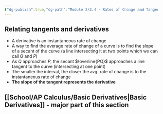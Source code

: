 ```yaml
---
{"dg-publish":true,"dg-path":"Module 2/2.4 - Rates of Change and Tangent Lines.md","permalink":"/module-2/2-4-rates-of-change-and-tangent-lines/","created":"","updated":""}
---
```


## Relating tangents and derivatives
- A derivative is an instantaneous rate of change
- A way to find the average rate of change of a curve is to find the slope of a secant of the curve (a line intersecting it at two points which we can call $Q$ and $P$)
- As $Q$ approaches $P$, the secant $\overline{PQ}$ approaches a line tangent to the curve (intersecting at one point)
- The smaller the interval, the closer the avg. rate of change is to the instantaneous rate of change
- **The slope of the tangent represents the derivative**
## [[School/AP Calculus/Basic Derivatives\|Basic Derivatives]] - major part of this section